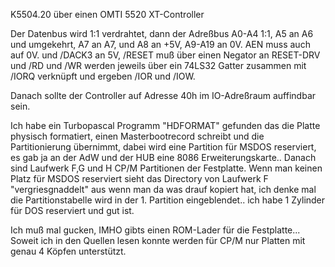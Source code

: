 

K5504.20 über einen OMTI 5520 XT-Controller

Der Datenbus wird 1:1 verdrahtet, dann der Adreßbus A0-A4 1:1, A5 an A6 und umgekehrt, A7 an A7, und A8 an +5V, A9-A19 an 0V. AEN muss auch auf 0V. und /DACK3 an 5V, /RESET muß über einen Negator an RESET-DRV und /RD und /WR werden jeweils über ein 74LS32 Gatter zusammen mit /IORQ verknüpft und ergeben /IOR und /IOW.

Danach sollte der Controller auf Adresse 40h im IO-Adreßraum auffindbar sein.

Ich habe ein Turbopascal Programm "HDFORMAT" gefunden das die Platte physisch formatiert, einen Masterbootrecord schreibt und die Partitionierung übernimmt, dabei wird eine Partition für MSDOS reserviert, es gab ja an der AdW und der HUB eine 8086 Erweiterungskarte.. Danach sind Laufwerk F,G und H CP/M Partitionen der Festplatte. Wenn man keinen Platz für MSDOS reserviert sieht das Directory von Laufwerk F "vergriesgnaddelt" aus wenn man da was drauf kopiert hat, ich denke mal die Partitionstabelle wird in der 1. Partition eingeblendet.. ich habe 1 Zylinder für DOS reserviert und gut ist.

Ich muß mal gucken, IMHO gibts einen ROM-Lader für die Festplatte... Soweit ich in den Quellen lesen konnte werden für CP/M nur Platten mit genau 4 Köpfen unterstützt.
